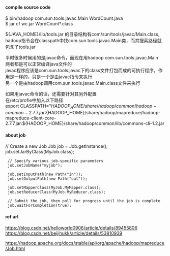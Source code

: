 #### compile source code
$ bin/hadoop com.sun.tools.javac.Main WordCount.java      
$ jar cf wc.jar WordCount*.class      

${JAVA_HOME}/lib/tools.jar 的目录结构有com/sun/tools/javac/Main.class,
hadoop指令会在classpath中找com.sun.tools.javac.Main类，而其搜索路径就包含了tools.jar   

平时很多时候用的是javac命令，而现在用hadoop com.sun.tools.javac.Main    
两者都是可以正常编译java文件的   
javac程序应该是com.sun.tools.javac下的class文件打包而成的可执行程序，作用是一样的，只是一个是由javac指令来执行    
另一个是由hadoop调用com.sun.tools.javac.Main.class文件来执行    

如果用javac命令的话，还需要针对其另外配置   
在/etc/profie中加入以下路径     
export CLASSPATH="${HADOOP_HOME}/share/hadoop/common/hadoop-common- 2.7.7.jar:${HADOOP_HOME}/share/hadoop/mapreduce/hadoop-mapreduce-client-core-2.7.7.jar:${HADOOP_HOME}/share/hadoop/common/lib/commons-cli-1.2.jar
      
#### about job
// Create a new Job
     Job job = Job.getInstance();
     job.setJarByClass(MyJob.class);
     
     // Specify various job-specific parameters     
     job.setJobName("myjob");
     
     job.setInputPath(new Path("in"));
     job.setOutputPath(new Path("out"));
     
     job.setMapperClass(MyJob.MyMapper.class);
     job.setReducerClass(MyJob.MyReducer.class);

     // Submit the job, then poll for progress until the job is complete
     job.waitForCompletion(true);

       
 
#### ref url
https://blog.csdn.net/helloworld0906/article/details/89455806      
https://blog.csdn.net/beijihukk/article/details/53810939    

https://hadoop.apache.org/docs/stable/api/org/apache/hadoop/mapreduce/Job.html
